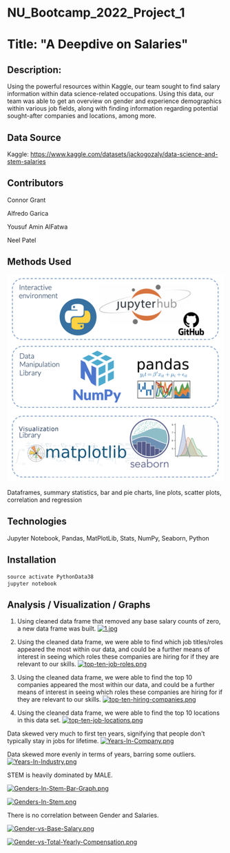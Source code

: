# NU_Bootcamp_2022_Project_1

# Title: "A Deepdive on Salaries"

## **Description:**
Using the powerful resources within Kaggle, our team sought to find salary information within data science-related occupations. Using this data, our team was able to get an overview on gender and experience demographics within various job fields, along with finding information regarding potential sought-after companies and locations, among more.


## Data Source 
Kaggle: https://www.kaggle.com/datasets/jackogozaly/data-science-and-stem-salaries

## Contributors
Connor Grant

Alfredo Garica

Yousuf Amin AlFatwa

Neel Patel

## Methods Used
![alt text](https://github.com/nealp1910/NU_Bootcamp_2022_Project_1/blob/main/Project_tools.png)

Dataframes, summary statistics, bar and pie charts, line plots, scatter plots, correlation and regression

## Technologies 
Jupyter Notebook, Pandas, MatPlotLib, Stats, NumPy, Seaborn, Python

## Installation
	source activate PythonData38
	jupyter notebook

## Analysis / Visualization / Graphs

1. Using cleaned data frame that removed any base salary counts of zero, a new data frame was built.
[![1.jpg](https://i.postimg.cc/Zqnzt5jc/1.jpg)](https://postimg.cc/8720LD2J)

2. Using the cleaned data frame, we were able to find which job titles/roles appeared the most within our data, and could be a further means of interest in seeing which roles these companies are hiring for if they are relevant to our skills.
[![top-ten-job-roles.png](https://i.postimg.cc/kXv02bps/top-ten-job-roles.png)](https://postimg.cc/BXtYyXsP)

3. Using the cleaned data frame, we were able to find the top 10 companies appeared the most within our data, and could be a further means of interest in seeing which roles these companies are hiring for if they are relevant to our skills.
[![top-ten-hiring-companies.png](https://i.postimg.cc/kXqZP5gb/top-ten-hiring-companies.png)](https://postimg.cc/dDNn8wds)

4. Using the cleaned data frame, we were able to find the top 10 locations in this data set.
[![top-ten-job-locations.png](https://i.postimg.cc/fRbrkgXW/top-ten-job-locations.png)](https://postimg.cc/bsKTBg34)

Data skewed very much to first ten years, signifying that people don't typically stay in jobs for lifetime.
[![Years-In-Company.png](https://i.postimg.cc/3R2LPMM1/Years-In-Company.png)](https://postimg.cc/tZCtxM4n)

Data skewed more evenly in terms of years, barring some outliers.
[![Years-In-Industry.png](https://i.postimg.cc/rschThMk/Years-In-Industry.png)](https://postimg.cc/1nC0cr8C)

STEM is heavily dominated by MALE. 

[![Genders-In-Stem-Bar-Graph.png](https://i.postimg.cc/90pLQGQq/Genders-In-Stem-Bar-Graph.png)](https://postimg.cc/1V8GWV69)

[![Genders-In-Stem.png](https://i.postimg.cc/jdx8kkM6/Genders-In-Stem.png)](https://postimg.cc/pySYmkby)

There is no correlation between Gender and Salaries. 

[![Gender-vs-Base-Salary.png](https://i.postimg.cc/qM1mfXFP/Gender-vs-Base-Salary.png)](https://postimg.cc/6yGVnRtc)

[![Gender-vs-Total-Yearly-Compensation.png](https://i.postimg.cc/Hkj6T8DV/Gender-vs-Total-Yearly-Compensation.png)](https://postimg.cc/SnF6rsKh)
